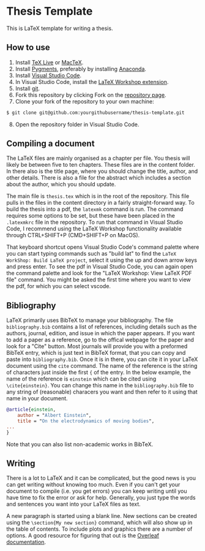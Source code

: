 # Thesis Template

This is LaTeX template for writing a thesis.


## How to use

1. Install [TeX Live](https://www.tug.org/texlive/) or [MacTeX](http://www.tug.org/mactex/).
2. Install [Pygments](http://pygments.org/download/), preferably by installing [Anaconda](https://www.anaconda.com/products/individual).
3. Install [Visual Studio Code](https://code.visualstudio.com).
4. In Visual Studio Code, install the [LaTeX Workshop extension](https://marketplace.visualstudio.com/items?itemName=James-Yu.latex-workshop).
5. Install [git](https://git-scm.com).
6. Fork this repository by clicking Fork on the [repository page](https://github.com/ianmcloughlin/thesis-template).
7. Clone your fork of the repository to your own machine:
```sh
$ git clone git@github.com:yourgithubusername/thesis-template.git
```
8. Open the repository folder in Visual Studio Code.

## Compiling a document

The LaTeX files are mainly organised as a chapter per file. You thesis will
likely be between five to ten chapters. These files are in the content folder.
In there also is the title page, where you should change the title, author,
and other details. There is also a file for the abstract which includes a
section about the author, which you should update.

The main file is `thesis.tex` which is in the root of the repository. This file
pulls in the files in the content directory in a fairly straight-forward way.
To build the thesis into a pdf, the `latexmk` command is run. The command
requires some options to be set, but these have been placed in the
`.latexmkrc` file in the repository. To run that command in Visual Studio
Code, I recommend using the LaTeX Workshop functionality available through 
CTRL+SHIFT+P (CMD+SHIFT+P on MacOS).

That keyboard shortcut opens Visual Studio Code's command palette
where you can start typing commands such as "build lat" to find the `LaTeX
WorkShop: Build LaTeX project`, select it using the up and down arrow keys and
press enter. To see the pdf in Visual Studio Code, you can again open the
command palette and look for the "LaTeX Workshop: View LaTeX PDF file" command.
You might be asked the first time where you want to view the pdf, for which you
can select vscode.

## Bibliography

LaTeX primarily uses BibTeX to manage your bibliography. The file
`bibliography.bib` contains a list of references, including details such as 
the authors, journal, edition, and issue in which the paper appears. If you
want to add a paper as a reference, go to the offical webpage for the paper
and look for a "Cite" button. Most journals will provide you with a preformed
BibTeX entry, which is just text in BibTeX format, that you can copy and paste
into `bibliography.bib`. Once it is in there, you can cite it in your LaTeX
document using the `cite` command. The name of the reference is the string of
characters just inside the first `{` of the entry. In the below example, the 
name of the reference is `einstein` which can be cited using `\cite{einstein}`.
You can change this name in the `bibliography.bib` file to any string of
(reasonable) characers you want and then refer to it using that name in your
document.

```bibtex
@article{einstein,
    author = "Albert Einstein",
    title = "On the electrodynamics of moving bodies",
...
}
```
Note that you can also list non-academic works in BibTeX.

## Writing 

There is a lot to LaTeX and it can be complicated, but the good news is you can
get writing without knowing too much. Even if you can't get your document to
compile (i.e. you get errors) you can keep writing until you have time to fix
the error or ask for help. Generally, you just type the words and sentences you
want into your LaTeX files as text.

A new paragraph is started using a blank line. New sections can be created using
the `\section{My new section}` command, which will also show up in the table of
contents. To include plots and graphics there are a number of options. A good 
resource for figuring that out is the
[Overleaf documentation](https://www.overleaf.com/learn).